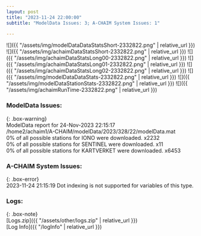 ```yaml
---
layout: post
title: "2023-11-24 22:00:00"
subtitle: "ModelData Issues: 3; A-CHAIM System Issues: 1"

---
```


![]({{ "/assets/img/modelDataDataStatsShort-2332822.png" | relative_url }})
![]({{ "/assets/img/achaimDataStatsShort-2332822.png" | relative_url }})
![]({{ "/assets/img/achaimDataStatsLong00-2332822.png" | relative_url }})
![]({{ "/assets/img/achaimDataStatsLong01-2332822.png" | relative_url }})
![]({{ "/assets/img/achaimDataStatsLong02-2332822.png" | relative_url }})
![]({{ "/assets/img/modelDataDataStats-2332822.png" | relative_url }})
![]({{ "/assets/img/modelDataStationStats-2332822.png" | relative_url }})
![]({{ "/assets/img/achaimRunTime-2332822.png" | relative_url }})


### ModelData Issues:  
  
{: .box-warning}  
 ModelData report for 24-Nov-2023 22:15:17   
 /home2/achaim1/A-CHAIM/modelData/2023/328/22/modelData.mat   
 0% of all possible stations for IONO were downloaded. x2232   
 0% of all possible stations for SENTINEL were downloaded. x11   
 0% of all possible stations for KARTVERKET were downloaded. x6453   
  
### A-CHAIM System Issues:  
  
{: .box-error}  
2023-11-24 21:15:19 Dot indexing is not supported for variables of this type.  

### Logs:  
  
{: .box-note}  
[Logs.zip]({{ "/assets/other/logs.zip" | relative_url }})  
[Log Info]({{ "/logInfo" | relative_url }})  
